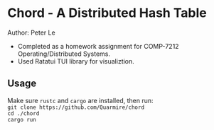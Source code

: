 # Chord - A Distributed Hash Table
Author: Peter Le
- Completed as a homework assignment for COMP-7212 Operating/Distributed Systems.
- Used Ratatui TUI library for visualiztion.

## Usage
Make sure `rustc` and `cargo` are installed, then run:\
```git clone https://github.com/Quarmire/chord```\
```cd ./chord```\
```cargo run```
